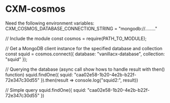 # CXM-cosmos

Need the following environment variables:
CXM_COSMOS_DATABASE_CONNECTION_STRING = "mongodb://........"



// Include the module
const cosmos = require(PATH_TO_MODULE);


// Get a MongoDB client instance for the specified database and collection
const squid = cosmos.connect({
    database: "vanillacx-database",
    collection: "squid"
});

// Querying the database (async call show hows to handle result with then() function)
squid.findOne({
    squid: "caa02e58-1b20-4e2b-b22f-72e347c30d55"
}).then(result => console.log("squid2:", result))

// Simple query
squid.findOne({
    squid: "caa02e58-1b20-4e2b-b22f-72e347c30d55"
})